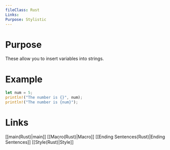 ```yaml
---
fileClass: Rust
Links: 
Purpose: Stylistic
---
```

# Purpose
These allow you to insert variables into strings.

# Example

```Rust
let num = 5;
println!("The number is {}", num);
println!("The number is {num}");
```

# Links

[[main(Rust)|main]]
[[Macro(Rust)|Macro]]
[[Ending Sentences(Rust)|Ending Sentences]]
[[Style(Rust)|Style]]



